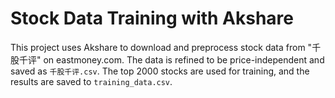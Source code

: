 # Stock Data Training with Akshare

This project uses Akshare to download and preprocess stock data from "千股千评" on eastmoney.com. The data is refined to be price-independent and saved as `千股千评.csv`. The top 2000 stocks are used for training, and the results are saved to `training_data.csv`.
